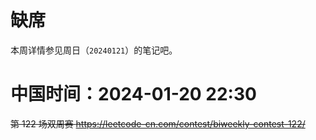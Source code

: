 
# 缺席

本周详情参见周日（`20240121`）的笔记吧。

# 中国时间：2024-01-20 22:30

~~第 122 场双周赛 https://leetcode-cn.com/contest/biweekly-contest-122/~~
